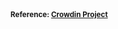 <!-- CROWDIN-CONTRIBUTORS-LIST:START -->
<table><tr></tr><tr></tr><tr></tr><tr></tr><tr></tr><tr></tr><tr></tr><tr></tr><tr></tr><tr></tr><tr></tr>
<sub><b>Reference: <a href="https://turingway.crowdin.com/u/projects/1">Crowdin Project</a></b></sub>
<!-- CROWDIN-CONTRIBUTORS-LIST:END -->